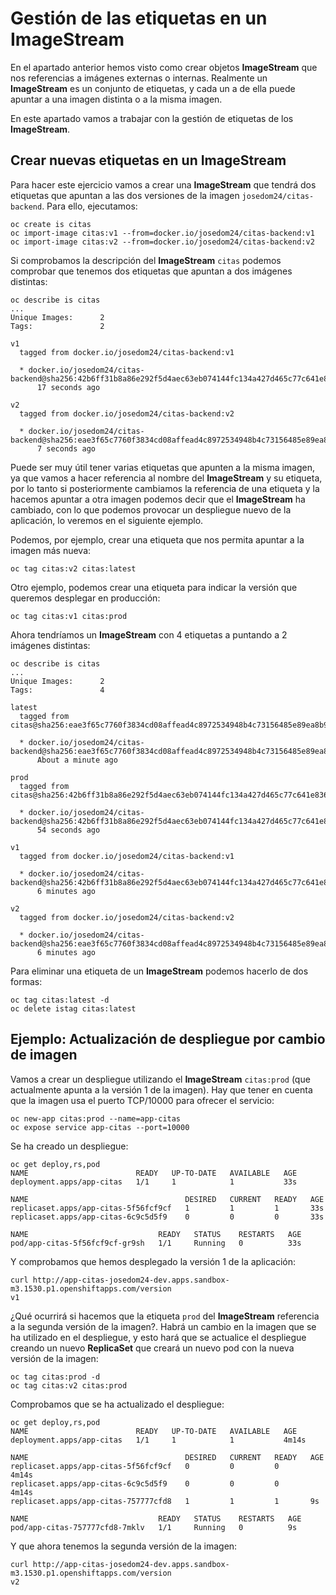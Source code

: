 # Gestión de las etiquetas en un ImageStream

En el apartado anterior hemos visto como crear objetos **ImageStream** que nos referencias a imágenes externas o internas. Realmente un **ImageStream** es un conjunto de etiquetas, y cada un a de ella puede apuntar a una imagen distinta o a la misma imagen.

En este apartado vamos a trabajar con la gestión de etiquetas de los **ImageStream**.

## Crear nuevas etiquetas en un ImageStream

Para hacer este ejercicio vamos a crear una **ImageStream** que tendrá dos etiquetas que apuntan a las dos versiones de la imagen `josedom24/citas-backend`. Para ello, ejecutamos:

    oc create is citas
    oc import-image citas:v1 --from=docker.io/josedom24/citas-backend:v1
    oc import-image citas:v2 --from=docker.io/josedom24/citas-backend:v2

Si comprobamos la descripción del **ImageStream** `citas` podemos comprobar que tenemos dos etiquetas que apuntan a dos imágenes distintas:

    oc describe is citas
    ...
    Unique Images:		2
    Tags:			    2

    v1
      tagged from docker.io/josedom24/citas-backend:v1

      * docker.io/josedom24/citas-backend@sha256:42b6ff31b8a86e292f5d4aec63eb074144fc134a427d465c77c641e836467a85
          17 seconds ago

    v2
      tagged from docker.io/josedom24/citas-backend:v2

      * docker.io/josedom24/citas-backend@sha256:eae3f65c7760f3834cd08affead4c8972534948b4c73156485e89ea8b9d6ed2d
          7 seconds ago

Puede ser muy útil tener varias etiquetas que apunten a la misma imagen, ya que vamos a hacer referencia al nombre del **ImageStream** y su etiqueta, por lo tanto si posteriormente cambiamos la referencia de una etiqueta y la hacemos apuntar a otra imagen podemos decir que el **ImageStream** ha cambiado, con lo que podemos provocar un despliegue nuevo de la aplicación, lo veremos en el siguiente ejemplo.

Podemos, por ejemplo, crear una etiqueta que nos permita apuntar a la imagen más nueva:

    oc tag citas:v2 citas:latest

Otro ejemplo, podemos crear una etiqueta para indicar la versión que queremos desplegar en producción:

    oc tag citas:v1 citas:prod

Ahora tendríamos un **ImageStream** con 4 etiquetas a puntando a 2 imágenes distintas:


    oc describe is citas
    ...
    Unique Images:		2
    Tags:   			4

    latest
      tagged from citas@sha256:eae3f65c7760f3834cd08affead4c8972534948b4c73156485e89ea8b9d6ed2d

      * docker.io/josedom24/citas-backend@sha256:eae3f65c7760f3834cd08affead4c8972534948b4c73156485e89ea8b9d6ed2d
          About a minute ago

    prod
      tagged from citas@sha256:42b6ff31b8a86e292f5d4aec63eb074144fc134a427d465c77c641e836467a85

      * docker.io/josedom24/citas-backend@sha256:42b6ff31b8a86e292f5d4aec63eb074144fc134a427d465c77c641e836467a85
          54 seconds ago

    v1
      tagged from docker.io/josedom24/citas-backend:v1

      * docker.io/josedom24/citas-backend@sha256:42b6ff31b8a86e292f5d4aec63eb074144fc134a427d465c77c641e836467a85
          6 minutes ago

    v2
      tagged from docker.io/josedom24/citas-backend:v2

      * docker.io/josedom24/citas-backend@sha256:eae3f65c7760f3834cd08affead4c8972534948b4c73156485e89ea8b9d6ed2d
          6 minutes ago

Para eliminar una etiqueta de un **ImageStream** podemos hacerlo de dos formas:

    oc tag citas:latest -d
    oc delete istag citas:latest

## Ejemplo: Actualización de despliegue por cambio de imagen

Vamos a crear un despliegue utilizando el **ImageStream** `citas:prod` (que actualmente apunta a la versión 1 de la imagen). Hay que tener en cuenta que la imagen usa el puerto TCP/10000 para ofrecer el servicio:

    oc new-app citas:prod --name=app-citas
    oc expose service app-citas --port=10000

Se ha creado un despliegue:

    oc get deploy,rs,pod
    NAME                        READY   UP-TO-DATE   AVAILABLE   AGE
    deployment.apps/app-citas   1/1     1            1           33s

    NAME                                   DESIRED   CURRENT   READY   AGE
    replicaset.apps/app-citas-5f56fcf9cf   1         1         1       33s
    replicaset.apps/app-citas-6c9c5d5f9    0         0         0       33s

    NAME                             READY   STATUS    RESTARTS   AGE
    pod/app-citas-5f56fcf9cf-gr9sh   1/1     Running   0          33s

Y comprobamos que hemos desplegado la versión 1 de la aplicación:

    curl http://app-citas-josedom24-dev.apps.sandbox-m3.1530.p1.openshiftapps.com/version
    v1

¿Qué ocurrirá si hacemos que la etiqueta `prod` del **ImageStream** referencia a la segunda versión de la imagen?. Habrá un cambio en la imagen que se ha utilizado en el despliegue, y esto hará que se actualice el despliegue creando un nuevo **ReplicaSet** que creará un nuevo pod con la nueva versión de la imagen:

    oc tag citas:prod -d
    oc tag citas:v2 citas:prod

Comprobamos que se ha actualizado el despliegue:

    oc get deploy,rs,pod
    NAME                        READY   UP-TO-DATE   AVAILABLE   AGE
    deployment.apps/app-citas   1/1     1            1           4m14s

    NAME                                   DESIRED   CURRENT   READY   AGE
    replicaset.apps/app-citas-5f56fcf9cf   0         0         0       4m14s
    replicaset.apps/app-citas-6c9c5d5f9    0         0         0       4m14s
    replicaset.apps/app-citas-757777cfd8   1         1         1       9s

    NAME                             READY   STATUS    RESTARTS   AGE
    pod/app-citas-757777cfd8-7mklv   1/1     Running   0          9s

Y que ahora tenemos la segunda versión de la imagen:

    curl http://app-citas-josedom24-dev.apps.sandbox-m3.1530.p1.openshiftapps.com/version
    v2
